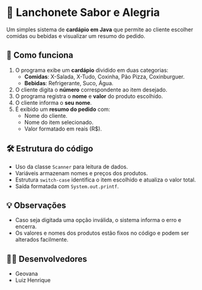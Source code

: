 # 🍔 Lanchonete Sabor e Alegria

Um simples sistema de **cardápio em Java** que permite ao cliente escolher comidas ou bebidas e visualizar um resumo do pedido.

## 📜 Como funciona

1. O programa exibe um **cardápio** dividido em duas categorias:
   - **Comidas**: X-Salada, X-Tudo, Coxinha, Pão Pizza, Coxinburguer.
   - **Bebidas**: Refrigerante, Suco, Água.
2. O cliente digita o **número** correspondente ao item desejado.
3. O programa registra o **nome** e **valor** do produto escolhido.
4. O cliente informa o **seu nome**.
5. É exibido um **resumo do pedido** com:
   - Nome do cliente.
   - Nome do item selecionado.
   - Valor formatado em reais (R$).

## 🛠️ Estrutura do código

- Uso da classe `Scanner` para leitura de dados.
- Variáveis armazenam nomes e preços dos produtos.
- Estrutura `switch-case` identifica o item escolhido e atualiza o valor total.
- Saída formatada com `System.out.printf`.

## 💡 Observações

- Caso seja digitada uma opção inválida, o sistema informa o erro e encerra.
- Os valores e nomes dos produtos estão fixos no código e podem ser alterados facilmente.

## 👨‍💻 Desenvolvedores

- Geovana  
- Luiz Henrique
